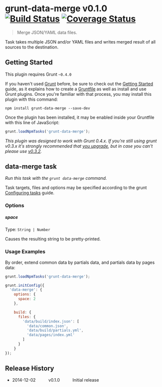 # grunt-data-merge v0.1.0 [![Build Status](https://travis-ci.org/rd5/grunt-data-merge.svg?branch=master)](https://travis-ci.org/rd5/grunt-data-merge) [![Coverage Status](https://coveralls.io/repos/rd5/grunt-data-merge/badge.svg?branch=master&service=github)](https://coveralls.io/github/rd5/grunt-data-merge?branch=master)

> Merge JSON/YAML data files.

Task takes multiple JSON and/or YAML files and writes merged result of all sources to the destination.


## Getting Started

This plugin requires Grunt `~0.4.0`

If you haven't used [Grunt](http://gruntjs.com/) before, be sure to check out the [Getting Started](http://gruntjs.com/getting-started) guide, as it explains how to create a [Gruntfile](http://gruntjs.com/sample-gruntfile) as well as install and use Grunt plugins. Once you're familiar with that process, you may install this plugin with this command:

```shell
npm install grunt-data-merge --save-dev
```

Once the plugin has been installed, it may be enabled inside your Gruntfile with this line of JavaScript:

```js
grunt.loadNpmTasks('grunt-data-merge');
```

*This plugin was designed to work with Grunt 0.4.x. If you're still using grunt v0.3.x it's strongly recommended that [you upgrade](http://gruntjs.com/upgrading-from-0.3-to-0.4), but in case you can't please use [v0.3.2](https://github.com/gruntjs/grunt-contrib-copy/tree/grunt-0.3-stable).*


## data-merge task

_Run this task with the `grunt data-merge` command._

Task targets, files and options may be specified according to the grunt [Configuring tasks](http://gruntjs.com/configuring-tasks) guide.


### Options

##### space

Type: `String | Number`

Causes the resulting string to be pretty-printed.


### Usage Examples

By order, extend common data by partials data, and partials data by pages data:

```js
grunt.loadNpmTasks('grunt-data-merge');

grunt.initConfig({
  'data-merge': {
    options: {
      space: 2
    },

    build: {
      files: {
        'data/build/index.json': [
          'data/common.json',
          'data/build/partials.yml',
          'data/pages/index.yml'
        ]
      }
    }
});
```


## Release History

 * 2014-12-02   v0.1.0   Initial release
